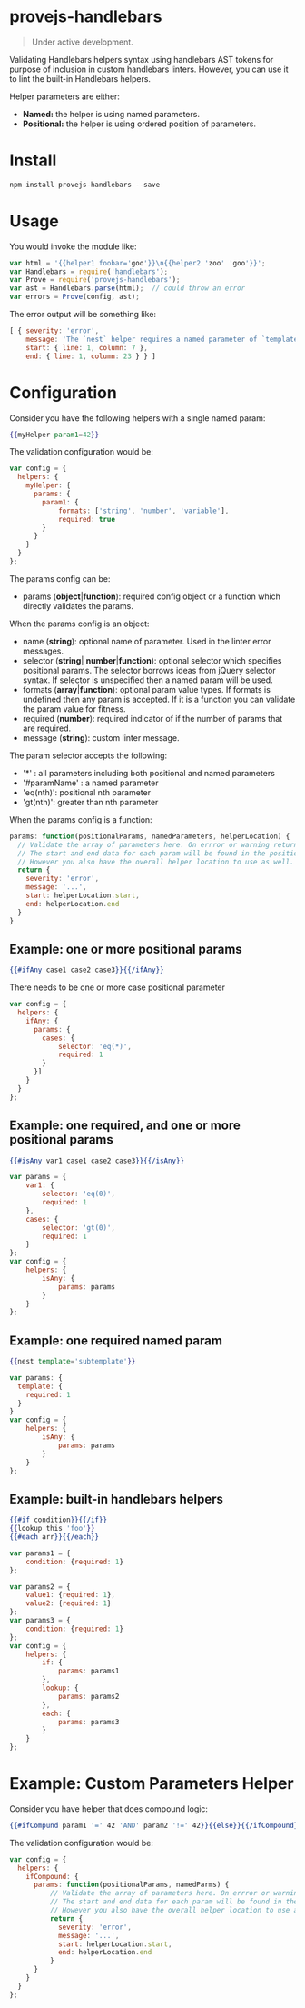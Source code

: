 # provejs-handlebars

> Under active development.

Validating Handlebars helpers syntax using handlebars AST tokens for purpose of inclusion in custom handlebars linters. However, you can use it to lint the built-in Handlebars helpers.

Helper parameters are either:
- **Named:** the helper is using named parameters.
- **Positional:** the helper is using ordered position of parameters.

# Install
```js
npm install provejs-handlebars --save
```

# Usage
You would invoke the module like:
```js
var html = '{{helper1 foobar='goo'}}\n{{helper2 'zoo' 'goo'}}';
var Handlebars = require('handlebars');
var Prove = require('provejs-handlebars');
var ast = Handlebars.parse(html);  // could throw an error
var errors = Prove(config, ast);
```
The error output will be something like:
```js
[ { severity: 'error',
    message: 'The `nest` helper requires a named parameter of `template`, but non was found.',
    start: { line: 1, column: 7 },
    end: { line: 1, column: 23 } } ]
```

# Configuration

Consider you have the following helpers with a single named param:
```hbs
{{myHelper param1=42}}
```
The validation configuration would be:
```js
var config = {
  helpers: {
    myHelper: {
      params: {
        param1: {
            formats: ['string', 'number', 'variable'],
            required: true
        }
      }
    }
  }
};
```

The params config can be:
- params (**object**|**function**): required config object or a function which directly validates the params.

When the params config is an object:

- name (**string**): optional name of parameter. Used in the linter error messages.
- selector (**string**| **number**|**function**): optional selector which specifies positional params. The selector borrows ideas from jQuery selector syntax. If selector is unspecified then a named param will be used.
- formats (**array**|**function**): optional param value types. If formats is undefined then any param is accepted. If it is a function you can validate the param value for fitness.
- required (**number**): required indicator of if the number of params that are required.
- message (**string**): custom linter message.

The param selector accepts the following:
- '*' : all parameters including both positional and named parameters
- '#paramName' : a named parameter
- 'eq(nth)': positional nth parameter
- 'gt(nth)': greater than nth parameter

When the params config is a function:

```js
params: function(positionalParams, namedParameters, helperLocation) {
  // Validate the array of parameters here. On errror or warning return something like below.
  // The start and end data for each param will be found in the positionalParms and namedParams nodes.
  // However you also have the overall helper location to use as well. 
  return {
    severity: 'error',
    message: '...',
    start: helperLocation.start,
    end: helperLocation.end
  }
}
```


## Example: one or more positional params
```hbs
{{#ifAny case1 case2 case3}}{{/ifAny}}
```
There needs to be one or more case positional parameter
```js
var config = {
  helpers: {
    ifAny: {
      params: {
        cases: {
            selector: 'eq(*)',
            required: 1
        }
      }]
    }
  }
};
```
## Example: one required, and one or more positional params
```hbs
{{#isAny var1 case1 case2 case3}}{{/isAny}}
```
```js
var params = {
    var1: {
        selector: 'eq(0)',
        required: 1
    },
    cases: {
        selector: 'gt(0)',
        required: 1
    }
};
var config = {
    helpers: {
        isAny: {
            params: params
        }
    }
};
```

## Example: one required named param
```hbs
{{nest template='subtemplate'}}
```
```js
var params: {
  template: {
    required: 1
  }
}
var config = {
    helpers: {
        isAny: {
            params: params
        }
    }
};
```

## Example: built-in handlebars helpers
```hbs
{{#if condition}}{{/if}}
{{lookup this 'foo'}}
{{#each arr}}{{/each}}
```
```js
var params1 = {
    condition: {required: 1}
};

var params2 = {
    value1: {required: 1},
    value2: {required: 1}
};
var params3 = {
    condition: {required: 1}
};
var config = {
    helpers: {
        if: {
            params: params1
        },
        lookup: {
            params: params2
        },
        each: {
            params: params3
        }
    }
};
```

# Example: Custom Parameters Helper

Consider you have helper that does compound logic:
```hbs
{{#ifCompund param1 '=' 42 'AND' param2 '!=' 42}}{{else}}{{/ifCompound}}
```
The validation configuration would be:
```js
var config = {
  helpers: {
    ifCompound: {
      params: function(positionalParams, namedParms) {
          // Validate the array of parameters here. On errror or warning return something like below.
          // The start and end data for each param will be found in the positionalParms and namedParams nodes.
          // However you also have the overall helper location to use as well. 
          return {
            severity: 'error',
            message: '...',
            start: helperLocation.start,
            end: helperLocation.end
          }
      }
    }
  }
};
```
